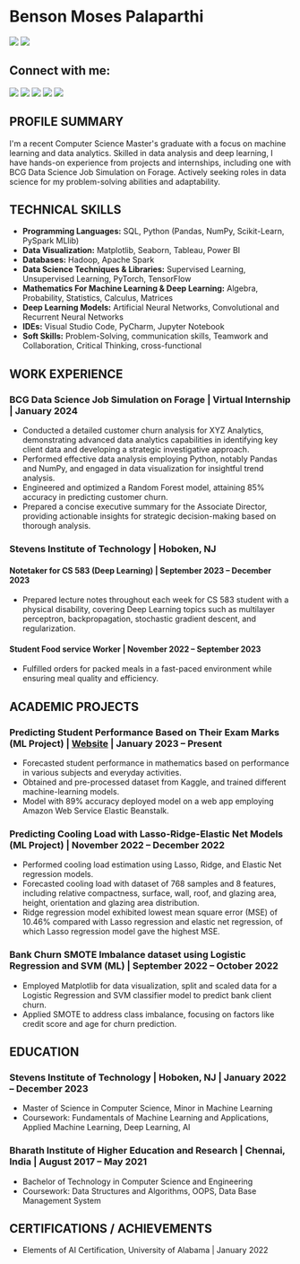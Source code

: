 # Benson Moses Palaparthi

<p align="left">
  <a href="#" target="_blank"><img src="https://img.shields.io/badge/-Location%3A%20New%20Jersey%2C%20U.S.-blue?style=for-the-badge&logo=map-pin&logoColor=white"/></a>
  <a href="#" target="_blank"><img src="https://img.shields.io/badge/-Looking%20For%3A%20Data%20Science%2C%20Data%20Analyst%20%2F%20Business%20Analyst%20%2F%20Machine%20Learning%20Engineering-green?style=for-the-badge&logo=search&logoColor=white"/></a>
</p>


## Connect with me:
<p align="left">
  <a href="mailto:bpalapar@stevens.edu" target="_blank"><img src="https://img.shields.io/badge/Email-bpalapar@stevens.edu-9c27b0?style=for-the-badge&logo=gmail&logoColor=white"/></a>
  <a href="tel:+15516976451" target="_blank"><img src="https://img.shields.io/badge/Mobile-%2B1%20551%20697%206451-orange?style=for-the-badge&logo=phone&logoColor=white"/></a>
  <a href="https://github.com/Bensonmoses?tab=repositories" target="_blank"><img src="https://img.shields.io/badge/-GitHub-333?style=for-the-badge&logo=github&logoColor=white"/></a>
  <a href="https://www.linkedin.com/in/benson-moses-palaparthi-061591217/" target="_blank"><img src="https://img.shields.io/badge/-LinkedIn-0077B5?style=for-the-badge&logo=linkedin&logoColor=white"/></a>
  <a href="https://www.kaggle.com/bensonmoses" target="_blank"><img src="https://img.shields.io/badge/-Kaggle-20BEFF?style=for-the-badge&logo=kaggle&logoColor=white"/></a>
</p>





## PROFILE SUMMARY
I'm a recent Computer Science Master's graduate with a focus on machine learning and data analytics. Skilled in data analysis and deep learning, I have hands-on experience from projects and internships, including one with BCG Data Science Job Simulation on Forage. Actively seeking roles in data science for my problem-solving abilities and adaptability.

## TECHNICAL SKILLS
- **Programming Languages:** SQL, Python (Pandas, NumPy, Scikit-Learn, PySpark MLlib)
- **Data Visualization:** Matplotlib, Seaborn, Tableau, Power BI
- **Databases:** Hadoop, Apache Spark
- **Data Science Techniques & Libraries:** Supervised Learning, Unsupervised Learning, PyTorch, TensorFlow
- **Mathematics For Machine Learning & Deep Learning:** Algebra, Probability, Statistics, Calculus, Matrices
- **Deep Learning Models:** Artificial Neural Networks, Convolutional and Recurrent Neural Networks
- **IDEs:** Visual Studio Code, PyCharm, Jupyter Notebook
- **Soft Skills:** Problem-Solving, communication skills, Teamwork and Collaboration, Critical Thinking, cross-functional

## WORK EXPERIENCE

### BCG Data Science Job Simulation on Forage | Virtual Internship | January 2024
- Conducted a detailed customer churn analysis for XYZ Analytics, demonstrating advanced data analytics capabilities in identifying key client data and developing a strategic investigative approach.
- Performed effective data analysis employing Python, notably Pandas and NumPy, and engaged in data visualization for insightful trend analysis.
- Engineered and optimized a Random Forest model, attaining 85% accuracy in predicting customer churn.
- Prepared a concise executive summary for the Associate Director, providing actionable insights for strategic decision-making based on thorough analysis.

### Stevens Institute of Technology | Hoboken, NJ
#### Notetaker for CS 583 (Deep Learning) | September 2023 – December 2023
- Prepared lecture notes throughout each week for CS 583 student with a physical disability, covering Deep Learning topics such as multilayer perceptron, backpropagation, stochastic gradient descent, and regularization.

#### Student Food service Worker | November 2022 – September 2023
- Fulfilled orders for packed meals in a fast-paced environment while ensuring meal quality and efficiency.

## ACADEMIC PROJECTS

### Predicting Student Performance Based on Their Exam Marks (ML Project) | [Website](#) | January 2023 – Present
- Forecasted student performance in mathematics based on performance in various subjects and everyday activities.
- Obtained and pre-processed dataset from Kaggle, and trained different machine-learning models.
- Model with 89% accuracy deployed model on a web app employing Amazon Web Service Elastic Beanstalk.

### Predicting Cooling Load with Lasso-Ridge-Elastic Net Models (ML Project) | November 2022 – December 2022
- Performed cooling load estimation using Lasso, Ridge, and Elastic Net regression models.
- Forecasted cooling load with dataset of 768 samples and 8 features, including relative compactness, surface, wall, roof, and glazing area, height, orientation and glazing area distribution.
- Ridge regression model exhibited lowest mean square error (MSE) of 10.46% compared with Lasso regression and elastic net regression, of which Lasso regression model gave the highest MSE.

### Bank Churn SMOTE Imbalance dataset using Logistic Regression and SVM (ML) | September 2022 – October 2022
- Employed Matplotlib for data visualization, split and scaled data for a Logistic Regression and SVM classifier model to predict bank client churn.
- Applied SMOTE to address class imbalance, focusing on factors like credit score and age for churn prediction.

## EDUCATION

### Stevens Institute of Technology | Hoboken, NJ | January 2022 – December 2023
- Master of Science in Computer Science, Minor in Machine Learning
- Coursework: Fundamentals of Machine Learning and Applications, Applied Machine Learning, Deep Learning, AI

### Bharath Institute of Higher Education and Research | Chennai, India | August 2017 – May 2021
- Bachelor of Technology in Computer Science and Engineering
- Coursework: Data Structures and Algorithms, OOPS, Data Base Management System

## CERTIFICATIONS / ACHIEVEMENTS
- Elements of AI Certification, University of Alabama | January 2022
